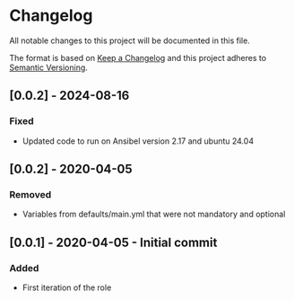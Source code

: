 # Changelog
All notable changes to this project will be documented in this file.

The format is based on [Keep a Changelog](http://keepachangelog.com/en/1.0.0/)
and this project adheres to [Semantic Versioning](http://semver.org/spec/v2.0.0.html).

## [0.0.2] - 2024-08-16
### Fixed
- Updated code to run on Ansibel version 2.17 and ubuntu 24.04

## [0.0.2] - 2020-04-05
### Removed
- Variables from defaults/main.yml that were not mandatory and optional

## [0.0.1] - 2020-04-05 -  Initial commit
### Added
- First iteration of the role
